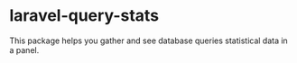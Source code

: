 # laravel-query-stats
This package helps you gather and see database queries statistical data in a panel.

